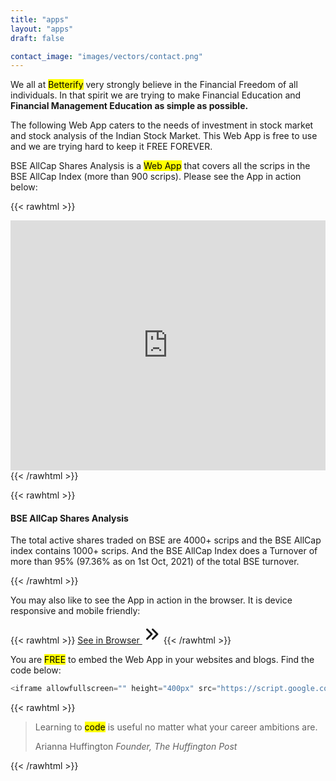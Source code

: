 ```yaml
---
title: "apps"
layout: "apps"
draft: false

contact_image: "images/vectors/contact.png"
---
```


We all at <mark>Betterify</mark> very strongly believe in the Financial Freedom of all individuals. In that spirit we are trying to make Financial Education and <typewritten-text repeat><b>Financial Management Education as simple as possible.</b></typewritten-text>

<span class="blue">The following Web App caters to the needs of investment in stock market and stock analysis of the Indian Stock Market. This Web App is free to use and we are trying hard to keep it FREE FOREVER.<span>

<!-- ![Apps](/images/apps.svg) -->

BSE AllCap Shares Analysis is a <mark>Web App</mark> that covers all the scrips in the BSE AllCap Index (more than 900 scrips). Please see the App in action below: 

{{< rawhtml >}}
<div class="card shadow mt-2 mb-4">
<iframe allowfullscreen="" height="400px" src="https://script.google.com/macros/s/AKfycbwiVPTW7ny7wYbeXNK09IFl4dks3LYiTE-zlv71C756rBdMN5YV1Efe8sJX9JLMq9MC/exec" style="border: 0px #ffffff none;" width="100%"></iframe>
</div>
{{< /rawhtml >}}

{{< rawhtml >}}
<div class="card bd-callout bd-callout-info shadow">
<h4 id="conveying-meaning-to-assistive-technologies">BSE AllCap Shares Analysis</h4>
<p class="yellow">The total active shares traded on BSE are 4000+ scrips and the BSE AllCap index contains 1000+ scrips. And the BSE AllCap Index does a Turnover of more than 95% (97.36% as on 1st Oct, 2021) of the total BSE turnover.</p>
</div>
{{< /rawhtml >}}

You may also like to see the App in action in the browser. It is device responsive and mobile friendly:

{{< rawhtml >}}
<a href="https://script.google.com/macros/s/AKfycbwiVPTW7ny7wYbeXNK09IFl4dks3LYiTE-zlv71C756rBdMN5YV1Efe8sJX9JLMq9MC/exec" target="_blank" class="btn btn-primary btn-lg mb-4">See in Browser <svg xmlns="http://www.w3.org/2000/svg" class="h-5 w-5" viewBox="0 0 20 20" width="30px" height="30px" fill="currentColor">
  <path fill-rule="evenodd" d="M10.293 15.707a1 1 0 010-1.414L14.586 10l-4.293-4.293a1 1 0 111.414-1.414l5 5a1 1 0 010 1.414l-5 5a1 1 0 01-1.414 0z" clip-rule="evenodd" />
  <path fill-rule="evenodd" d="M4.293 15.707a1 1 0 010-1.414L8.586 10 4.293 5.707a1 1 0 011.414-1.414l5 5a1 1 0 010 1.414l-5 5a1 1 0 01-1.414 0z" clip-rule="evenodd" />
</svg></a>
{{< /rawhtml >}}

You are <mark>FREE</mark> to embed the Web App in your websites and blogs. Find the code below:

```javascript
<iframe allowfullscreen="" height="400px" src="https://script.google.com/macros/s/AKfycbwiVPTW7ny7wYbeXNK09IFl4dks3LYiTE-zlv71C756rBdMN5YV1Efe8sJX9JLMq9MC/exec" style="border: 0px #ffffff none;" width="100%"></iframe>
```

{{< rawhtml >}}
<blockquote class="blockquote mb-0">
  <p>Learning to <mark>code</mark> is useful no matter what your career ambitions are.</p>
  <footer class="blockquote-footer">Arianna Huffington <cite title="Source Title">Founder, The Huffington Post</cite></footer>
</blockquote>  
{{< /rawhtml >}}